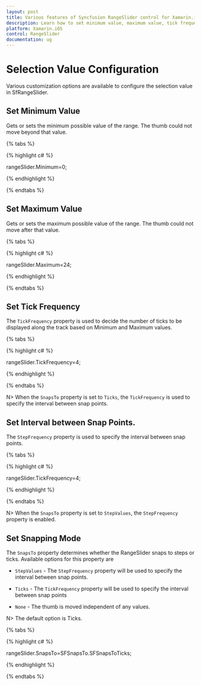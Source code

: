 ```yaml
---
layout: post
title: Various features of Syncfusion RangeSlider control for Xamarin.iOS
description: Learn how to set minimum value, maximum value, tick frequency, step frequency, enabling snaps to support and orientation for RangeSlider
platform: Xamarin.iOS
control: RangeSlider
documentation: ug
---
```


# Selection Value Configuration

Various customization options are available to configure the selection value in SfRangeSlider.

## Set Minimum Value

Gets or sets the minimum possible value of the range. The thumb could not move beyond that value.

{% tabs %}

{% highlight c# %}

rangeSlider.Minimum=0;

{% endhighlight %}

{% endtabs %}

## Set Maximum Value

Gets or sets the maximum possible value of the range. The thumb could not move after that value.

{% tabs %}

{% highlight c# %}

rangeSlider.Maximum=24;

{% endhighlight %}

{% endtabs %}

## Set Tick Frequency

The `TickFrequency` property is used to decide the number of ticks to be displayed along the track based on Minimum and Maximum values.

{% tabs %}

{% highlight c# %}

rangeSlider.TickFrequency=4;

{% endhighlight %}

{% endtabs %}

N> When the `SnapsTo` property is set to `Ticks`, the `TickFrequency` is used to specify the interval between snap points.

## Set Interval between Snap Points.

The `StepFrequency` property is used to specify the interval between snap points.

{% tabs %}

{% highlight c# %}

rangeSlider.TickFrequency=4;

{% endhighlight %}

{% endtabs %}

N> When the `SnapsTo` property is set to `StepValues`, the `StepFrequency` property is enabled.

## Set Snapping Mode

The `SnapsTo` property determines whether the RangeSlider snaps to steps or ticks. Available options for this property are

* `StepValues` - The `StepFrequency` property will be used to specify the interval between snap points.

* `Ticks` - The `TickFrequency` property will be used to specify the interval between snap points

* `None` - The thumb is moved independent of any values.

N> The default option is Ticks.

{% tabs %}

{% highlight c# %}

rangeSlider.SnapsTo=SFSnapsTo.SFSnapsToTicks;

{% endhighlight %}

{% endtabs %}
